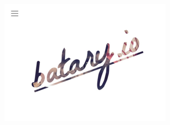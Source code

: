 ![batary.io](https://raw.githubusercontent.com/sgbj/sgbj.github.io/master/assets/img/screenshot.jpg)
